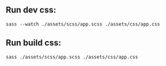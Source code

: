 ## Run dev css:

```
sass --watch ./assets/scss/app.scss ./assets/css/app.css
```

## Run build css:

```
sass ./assets/scss/app.scss ./assets/css/app.css
